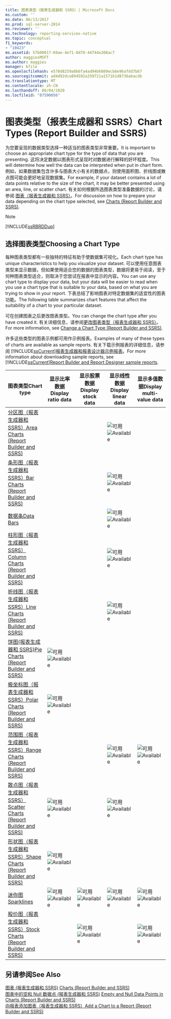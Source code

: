 ```yaml
---
title: 图表类型（报表生成器和 SSRS）| Microsoft Docs
ms.custom: ''
ms.date: 06/13/2017
ms.prod: sql-server-2014
ms.reviewer: ''
ms.technology: reporting-services-native
ms.topic: conceptual
f1_keywords:
- "10423"
ms.assetid: 57b00017-69ae-4e71-8d78-44744e208ac7
author: maggiesMSFT
ms.author: maggies
manager: kfile
ms.openlocfilehash: e578d8259a0b6fa4ad94b6889ecb6e96afdd7b67
ms.sourcegitcommit: ad4d92dce894592a259721a1571b1d8736abacdb
ms.translationtype: MT
ms.contentlocale: zh-CN
ms.lasthandoff: 08/04/2020
ms.locfileid: "87590056"
---
```

# <a name="chart-types-report-builder-and-ssrs"></a><span data-ttu-id="b6a72-102">图表类型（报表生成器和 SSRS）</span><span class="sxs-lookup"><span data-stu-id="b6a72-102">Chart Types (Report Builder and SSRS)</span></span>
  <span data-ttu-id="b6a72-103">为您要呈现的数据类型选择一种适当的图表类型非常重要。</span><span class="sxs-lookup"><span data-stu-id="b6a72-103">It is important to choose an appropriate chart type for the type of data that you are presenting.</span></span> <span data-ttu-id="b6a72-104">这将决定数据以图表形式呈现时对数据进行解释的好坏程度。</span><span class="sxs-lookup"><span data-stu-id="b6a72-104">This will determine how well the data can be interpreted when put in chart form.</span></span> <span data-ttu-id="b6a72-105">例如，如果数据集包含许多与图表大小有关的数据点，则使用面积图、折线图或散点图可能会更好地呈现数据集。</span><span class="sxs-lookup"><span data-stu-id="b6a72-105">For example, if your dataset contains a lot of data points relative to the size of the chart, it may be better presented using an area, line, or scatter chart.</span></span> <span data-ttu-id="b6a72-106">有关如何根据所选图表类型准备数据的讨论，请参阅 [图表（报表生成器和 SSRS）](charts-report-builder-and-ssrs.md)。</span><span class="sxs-lookup"><span data-stu-id="b6a72-106">For discussion on how to prepare your data depending on the chart type selected, see [Charts &#40;Report Builder and SSRS&#41;](charts-report-builder-and-ssrs.md).</span></span>  
  
> [!NOTE]  
>  [!INCLUDE[ssRBRDDup](../../includes/ssrbrddup-md.md)]  
  
## <a name="choosing-a-chart-type"></a><span data-ttu-id="b6a72-107">选择图表类型</span><span class="sxs-lookup"><span data-stu-id="b6a72-107">Choosing a Chart Type</span></span>  
 <span data-ttu-id="b6a72-108">每种图表类型都有一些独特的特征有助于使数据集可视化。</span><span class="sxs-lookup"><span data-stu-id="b6a72-108">Each chart type has unique characteristics to help you visualize your dataset.</span></span> <span data-ttu-id="b6a72-109">可以使用任意图表类型来显示数据，但如果使用适合您的数据的图表类型，数据将更易于阅读，至于何种图表类型适合，则取决于您尝试在报表中显示的内容。</span><span class="sxs-lookup"><span data-stu-id="b6a72-109">You can use any chart type to display your data, but your data will be easier to read when you use a chart type that is suitable to your data, based on what you are trying to show in your report.</span></span> <span data-ttu-id="b6a72-110">下表总结了影响图表对特定数据集的适宜性的图表功能。</span><span class="sxs-lookup"><span data-stu-id="b6a72-110">The following table summarizes chart features that affect the suitability of a chart to your particular dataset.</span></span>  
  
 <span data-ttu-id="b6a72-111">可在创建图表之后更改图表类型。</span><span class="sxs-lookup"><span data-stu-id="b6a72-111">You can change the chart type after you have created it.</span></span> <span data-ttu-id="b6a72-112">有关详细信息，请参阅[更改图表类型（报表生成器和 SSRS）](change-a-chart-type-report-builder-and-ssrs.md)。</span><span class="sxs-lookup"><span data-stu-id="b6a72-112">For more information, see [Change a Chart Type &#40;Report Builder and SSRS&#41;](change-a-chart-type-report-builder-and-ssrs.md).</span></span>  
  
 <span data-ttu-id="b6a72-113">许多这些类型的图表示例都可用作示例报表。</span><span class="sxs-lookup"><span data-stu-id="b6a72-113">Examples of many of these types of charts are available as sample reports.</span></span> <span data-ttu-id="b6a72-114"> 有关下载示例报表的详细信息，请参阅 [!INCLUDE[ssCurrent](../../includes/sscurrent-md.md)][报表生成器和报表设计器示例报表](https://go.microsoft.com/fwlink/?LinkId=198283)。</span><span class="sxs-lookup"><span data-stu-id="b6a72-114">For more information about downloading sample reports, see [!INCLUDE[ssCurrent](../../includes/sscurrent-md.md)][Report Builder and Report Designer sample reports](https://go.microsoft.com/fwlink/?LinkId=198283).</span></span>  
  
|<span data-ttu-id="b6a72-115">图表类型</span><span class="sxs-lookup"><span data-stu-id="b6a72-115">Chart type</span></span>|<span data-ttu-id="b6a72-116">显示比率数据</span><span class="sxs-lookup"><span data-stu-id="b6a72-116">Display ratio data</span></span>|<span data-ttu-id="b6a72-117">显示股票数据</span><span class="sxs-lookup"><span data-stu-id="b6a72-117">Display stock data</span></span>|<span data-ttu-id="b6a72-118">显示线性数据</span><span class="sxs-lookup"><span data-stu-id="b6a72-118">Display linear data</span></span>|<span data-ttu-id="b6a72-119">显示多值数据</span><span class="sxs-lookup"><span data-stu-id="b6a72-119">Display multi-value data</span></span>|  
|----------------|------------------------|------------------------|-------------------------|-------------------------------|  
|[<span data-ttu-id="b6a72-120">分区图（报表生成器和 SSRS）</span><span class="sxs-lookup"><span data-stu-id="b6a72-120">Area Charts &#40;Report Builder and SSRS&#41;</span></span>](area-charts-report-builder-and-ssrs.md)|||<span data-ttu-id="b6a72-121">![可用](../media/greencheck.gif "可用")</span><span class="sxs-lookup"><span data-stu-id="b6a72-121">![Available](../media/greencheck.gif "Available")</span></span>||  
|[<span data-ttu-id="b6a72-122">条形图（报表生成器和 SSRS）</span><span class="sxs-lookup"><span data-stu-id="b6a72-122">Bar Charts &#40;Report Builder and SSRS&#41;</span></span>](bar-charts-report-builder-and-ssrs.md)|||<span data-ttu-id="b6a72-123">![可用](../media/greencheck.gif "可用")</span><span class="sxs-lookup"><span data-stu-id="b6a72-123">![Available](../media/greencheck.gif "Available")</span></span>||  
|[<span data-ttu-id="b6a72-124">数据条</span><span class="sxs-lookup"><span data-stu-id="b6a72-124">Data Bars</span></span>](sparklines-and-data-bars-report-builder-and-ssrs.md)|||<span data-ttu-id="b6a72-125">![可用](../media/greencheck.gif "可用")</span><span class="sxs-lookup"><span data-stu-id="b6a72-125">![Available](../media/greencheck.gif "Available")</span></span>||  
|[<span data-ttu-id="b6a72-126">柱形图（报表生成器和 SSRS）</span><span class="sxs-lookup"><span data-stu-id="b6a72-126">Column Charts &#40;Report Builder and SSRS&#41;</span></span>](column-charts-report-builder-and-ssrs.md)|||<span data-ttu-id="b6a72-127">![可用](../media/greencheck.gif "可用")</span><span class="sxs-lookup"><span data-stu-id="b6a72-127">![Available](../media/greencheck.gif "Available")</span></span>||  
|[<span data-ttu-id="b6a72-128">折线图（报表生成器和 SSRS）</span><span class="sxs-lookup"><span data-stu-id="b6a72-128">Line Charts &#40;Report Builder and SSRS&#41;</span></span>](line-charts-report-builder-and-ssrs.md)|||<span data-ttu-id="b6a72-129">![可用](../media/greencheck.gif "可用")</span><span class="sxs-lookup"><span data-stu-id="b6a72-129">![Available](../media/greencheck.gif "Available")</span></span>||  
|[<span data-ttu-id="b6a72-130">饼图&#40;报表生成器和 SSRS&#41;</span><span class="sxs-lookup"><span data-stu-id="b6a72-130">Pie Charts &#40;Report Builder and SSRS&#41;</span></span>](pie-charts-report-builder-and-ssrs.md)|<span data-ttu-id="b6a72-131">![可用](../media/greencheck.gif "可用")</span><span class="sxs-lookup"><span data-stu-id="b6a72-131">![Available](../media/greencheck.gif "Available")</span></span>||||  
|[<span data-ttu-id="b6a72-132">极坐标图（报表生成器和 SSRS）</span><span class="sxs-lookup"><span data-stu-id="b6a72-132">Polar Charts &#40;Report Builder and SSRS&#41;</span></span>](polar-charts-report-builder-and-ssrs.md)|<span data-ttu-id="b6a72-133">![可用](../media/greencheck.gif "可用")</span><span class="sxs-lookup"><span data-stu-id="b6a72-133">![Available](../media/greencheck.gif "Available")</span></span>||||  
|[<span data-ttu-id="b6a72-134">范围图（报表生成器和 SSRS）</span><span class="sxs-lookup"><span data-stu-id="b6a72-134">Range Charts &#40;Report Builder and SSRS&#41;</span></span>](range-charts-report-builder-and-ssrs.md)|||<span data-ttu-id="b6a72-135">![可用](../media/greencheck.gif "可用")</span><span class="sxs-lookup"><span data-stu-id="b6a72-135">![Available](../media/greencheck.gif "Available")</span></span>|<span data-ttu-id="b6a72-136">![可用](../media/greencheck.gif "可用")</span><span class="sxs-lookup"><span data-stu-id="b6a72-136">![Available](../media/greencheck.gif "Available")</span></span>|  
|[<span data-ttu-id="b6a72-137">散点图（报表生成器和 SSRS）</span><span class="sxs-lookup"><span data-stu-id="b6a72-137">Scatter Charts &#40;Report Builder and SSRS&#41;</span></span>](scatter-charts-report-builder-and-ssrs.md)|<span data-ttu-id="b6a72-138">![可用](../media/greencheck.gif "可用")</span><span class="sxs-lookup"><span data-stu-id="b6a72-138">![Available](../media/greencheck.gif "Available")</span></span>||<span data-ttu-id="b6a72-139">![可用](../media/greencheck.gif "可用")</span><span class="sxs-lookup"><span data-stu-id="b6a72-139">![Available](../media/greencheck.gif "Available")</span></span>||  
|[<span data-ttu-id="b6a72-140">形状图（报表生成器和 SSRS）</span><span class="sxs-lookup"><span data-stu-id="b6a72-140">Shape Charts &#40;Report Builder and SSRS&#41;</span></span>](shape-charts-report-builder-and-ssrs.md)|<span data-ttu-id="b6a72-141">![可用](../media/greencheck.gif "可用")</span><span class="sxs-lookup"><span data-stu-id="b6a72-141">![Available](../media/greencheck.gif "Available")</span></span>||||  
|[<span data-ttu-id="b6a72-142">迷你图</span><span class="sxs-lookup"><span data-stu-id="b6a72-142">Sparklines</span></span>](sparklines-and-data-bars-report-builder-and-ssrs.md)|<span data-ttu-id="b6a72-143">![可用](../media/greencheck.gif "可用")</span><span class="sxs-lookup"><span data-stu-id="b6a72-143">![Available](../media/greencheck.gif "Available")</span></span>|<span data-ttu-id="b6a72-144">![可用](../media/greencheck.gif "可用")</span><span class="sxs-lookup"><span data-stu-id="b6a72-144">![Available](../media/greencheck.gif "Available")</span></span>|<span data-ttu-id="b6a72-145">![可用](../media/greencheck.gif "可用")</span><span class="sxs-lookup"><span data-stu-id="b6a72-145">![Available](../media/greencheck.gif "Available")</span></span>|<span data-ttu-id="b6a72-146">![可用](../media/greencheck.gif "可用")</span><span class="sxs-lookup"><span data-stu-id="b6a72-146">![Available](../media/greencheck.gif "Available")</span></span>|  
|[<span data-ttu-id="b6a72-147">股价图（报表生成器和 SSRS）</span><span class="sxs-lookup"><span data-stu-id="b6a72-147">Stock Charts &#40;Report Builder and SSRS&#41;</span></span>](stock-charts-report-builder-and-ssrs.md)||<span data-ttu-id="b6a72-148">![可用](../media/greencheck.gif "可用")</span><span class="sxs-lookup"><span data-stu-id="b6a72-148">![Available](../media/greencheck.gif "Available")</span></span>||<span data-ttu-id="b6a72-149">![可用](../media/greencheck.gif "可用")</span><span class="sxs-lookup"><span data-stu-id="b6a72-149">![Available](../media/greencheck.gif "Available")</span></span>|  
  
## <a name="see-also"></a><span data-ttu-id="b6a72-150">另请参阅</span><span class="sxs-lookup"><span data-stu-id="b6a72-150">See Also</span></span>  
 <span data-ttu-id="b6a72-151">[图表 &#40;报表生成器和 SSRS&#41;](charts-report-builder-and-ssrs.md) </span><span class="sxs-lookup"><span data-stu-id="b6a72-151">[Charts &#40;Report Builder and SSRS&#41;](charts-report-builder-and-ssrs.md) </span></span>  
 <span data-ttu-id="b6a72-152">[图表中的空和 Null 数据点 &#40;报表生成器和 SSRS&#41;](empty-and-null-data-points-in-charts-report-builder-and-ssrs.md) </span><span class="sxs-lookup"><span data-stu-id="b6a72-152">[Empty and Null Data Points in Charts &#40;Report Builder and SSRS&#41;](empty-and-null-data-points-in-charts-report-builder-and-ssrs.md) </span></span>  
 [<span data-ttu-id="b6a72-153">向报表添加图表（报表生成器和 SSRS）</span><span class="sxs-lookup"><span data-stu-id="b6a72-153">Add a Chart to a Report &#40;Report Builder and SSRS&#41;</span></span>](add-a-chart-to-a-report-report-builder-and-ssrs.md)  
  
  
